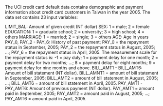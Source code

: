 The UCI credit card default data contains demographic and payment information about credit card customers in Taiwan in the year 2005. The data set contains 23 input variables:

LIMIT_BAL: Amount of given credit (NT dollar)
SEX: 1 = male; 2 = female
EDUCATION: 1 = graduate school; 2 = university; 3 = high school; 4 = others
MARRIAGE: 1 = married; 2 = single; 3 = others
AGE: Age in years
PAY_0, PAY_2 - PAY_6: History of past payment; PAY_0 = the repayment status in September, 2005; PAY_2 = the repayment status in August, 2005; ...; PAY_6 = the repayment status in April, 2005. The measurement scale for the repayment status is: -1 = pay duly; 1 = payment delay for one month; 2 = payment delay for two months; ...; 8 = payment delay for eight months; 9 = payment delay for nine months and above.
BILL_AMT1 - BILL_AMT6: Amount of bill statement (NT dollar). BILL_AMNT1 = amount of bill statement in September, 2005; BILL_AMT2 = amount of bill statement in August, 2005; ...; BILL_AMT6 = amount of bill statement in April, 2005.
PAY_AMT1 - PAY_AMT6: Amount of previous payment (NT dollar). PAY_AMT1 = amount paid in September, 2005; PAY_AMT2 = amount paid in August, 2005; ...; PAY_AMT6 = amount paid in April, 2005.
